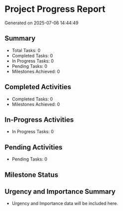 # Project Progress Report
Generated on 2025-07-06 14:44:49

## Summary
- Total Tasks: 0
- Completed Tasks: 0
- In Progress Tasks: 0
- Pending Tasks: 0
- Milestones Achieved: 0

## Completed Activities
- Completed Tasks: 0
- Milestones Achieved: 0

## In-Progress Activities
- In Progress Tasks: 0

## Pending Activities
- Pending Tasks: 0

## Milestone Status

## Urgency and Importance Summary
- Urgency and Importance data will be included here.
